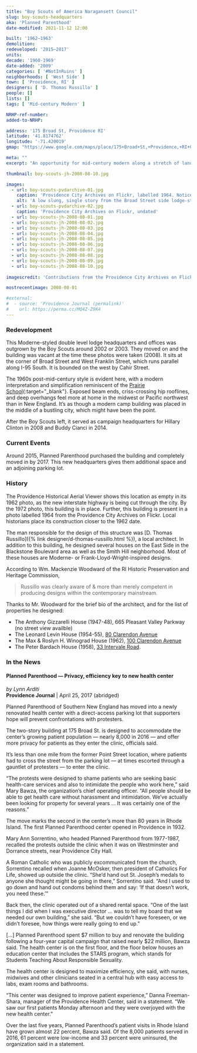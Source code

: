 ```yaml
---
title: "Boy Scouts of America Naragansett Council"
slug: boy-scouts-headquarters
aka: 'Planned Parenthood'
date-modified: 2021-11-12 12:00

built: '1962–1963'
demolition:
redeveloped: '2015–2017'
units:
decade: '1960-1969'
date-added: '2009'
categories: [ '#NotInRuins' ]
neighborhoods: [ 'West Side' ]
town: [ 'Providence, RI' ]
designers: [ 'D. Thomas Russillo' ]
people: []
lists: []
tags: [ 'Mid-century Modern' ]

NRHP-ref-number:
added-to-NRHP:

address: '175 Broad St, Providence RI'
latitude: '41.8174762'
longitude: '-71.420019'
gmap: "https://www.google.com/maps/place/175+Broad+St,+Providence,+RI+02903/@41.8174762,-71.420019,17z/data=!3m1!4b1!4m5!3m4!1s0x89e4456d88fa50e1:0x69c564b7dc0d7d66!8m2!3d41.8174722!4d-71.4178303"

meta: ""
excerpt: "An opportunity for mid-century modern along a stretch of land opened up by razing older properties during the construction of I-95"

thumbnail: boy-scouts-jh-2008-08-10.jpg

images:
  - url: boy-scouts-pvdarchive-01.jpg
    caption: 'Providence City Archives on Flickr, labelled 1964. Notice the large buildings in the background which we believe to be some of the original Classical High School and “English High School” buildings'
    alt: 'A low slung, single story from the Broad Street side lodge-styled structure with a block-style, two story outcrop off the back of the property where the slope exposes a basement level'
  - url: boy-scouts-pvdarchive-02.jpg
    caption: 'Providence City Archives on Flickr, undated'
  - url: boy-scouts-jh-2008-08-01.jpg
  - url: boy-scouts-jh-2008-08-02.jpg
  - url: boy-scouts-jh-2008-08-03.jpg
  - url: boy-scouts-jh-2008-08-04.jpg
  - url: boy-scouts-jh-2008-08-05.jpg
  - url: boy-scouts-jh-2008-08-06.jpg
  - url: boy-scouts-jh-2008-08-07.jpg
  - url: boy-scouts-jh-2008-08-08.jpg
  - url: boy-scouts-jh-2008-08-09.jpg
  - url: boy-scouts-jh-2008-08-10.jpg
  
imagescredit: 'Contributions from the Providence City Archives on Flickr'

mostrecentimage: 2008-08-01

#external:
#  - source: 'Providence Journal (permalink)'
#    url: https://perma.cc/MQ4Z-Z9K4
---
```


### Redevelopment

This Moderne-styled double level lodge headquarters and offices was outgrown by the Boy Scouts around 2002 or 2003. They moved on and the building was vacant at the time these photos were taken (2008). It sits at the corner of Broad Street and West Franklin Street, which runs parallel along I-95 South. It is bounded on the west by Cahir Street. 

The 1960s post-mid-century style is evident here, with a modern interpretation and simplification reminiscent of the [Prairie School](//en.wikipedia.org/wiki/Prairie_School){:target="_blank"}. Exposed beam ends, criss-crossing hip rooflines, and deep overhangs feel more at home in the midwest or Pacific northwest than in New England. It’s as though a modern camp building was placed in the middle of a bustling city, which might have been the point. 

After the Boy Scouts left, it served as campaign headquarters for Hillary Clinton in 2008 and Buddy Cianci in 2014. 


### Current Events

Around 2015, Planned Parenthood purchased the building and completely moved in by 2017. This new headquarters gives them additional space and an adjoining parking lot. 


### History

The Providence Historical Aerial Viewer shows this location as empty in its 1962 photo, as the new interstate highway is being cut through the city. By the 1972 photo, this building is in place. Further, this building is present in a photo labelled 1964 from the Providence City Archives on Flickr. Local historians place its construction closer to the 1962 date. 

The man responsible for the design of this structure was [D. Thomas Russillo]({% link designer/d-thomas-russillo.html %}), a local architect. In addition to this building, he designed several houses on the East Side in the Blackstone Boulevard area as well as the Smith Hill neighborhood. Most of these houses are Moderne- or Frank-Lloyd-Wright-inspired designs. 

According to Wm. Mackenzie Woodward of the RI Historic Preservation and Heritage Commission, 

> Russillo was clearly aware of &amp; more than merely competent in producing designs within the contemporary mainstream. 

Thanks to Mr. Woodward for the brief bio of the architect, and for the list of properties he designed:
  
+ The Anthony Gizzarelli House (1947-48), 665 Pleasant Valley Parkway (no street view availble)<br>
+ The Leonard Levin House (1954-55), <a href="http://maps.google.com/maps?f=q&amp;source=s_q&amp;hl=en&amp;geocode=&amp;q=80+Clarendon+Avenue+Providence+RI&amp;sll=41.841144,-71.384654&amp;sspn=0.009496,0.016329&amp;g=100+Clarendon+Avenue+Providence+RI&amp;ie=UTF8&amp;ll=41.84108,-71.385062&amp;spn=0.009496,0.016329&amp;t=h&amp;z=16&amp;iwloc=addr&amp;layer=c&amp;cbll=41.841057,-71.385171&amp;panoid=3LHws1ie3v1f7Qn-18PRfw&amp;cbp=12,354.79234716723397,,0,2.871222076215505" target="_blank">80 Clarendon Avenue</a><br>
+ The Max & Roslyn H. Winograd House (1962), <a href="http://maps.google.com/maps?f=q&amp;source=s_q&amp;hl=en&amp;geocode=&amp;q=100+Clarendon+Avenue+Providence+RI&amp;sll=41.848114,-71.387036&amp;sspn=0.009495,0.016329&amp;g=33+Intervale+Road+Providence+RI&amp;ie=UTF8&amp;ll=41.841144,-71.384654&amp;spn=0.009496,0.016329&amp;t=h&amp;z=16&amp;iwloc=addr&amp;layer=c&amp;cbll=41.841168,-71.384548&amp;panoid=cRl-HkFr-VC8qdsgxpvpnw&amp;cbp=12,350.6735569194498,,0,3.580814717477008" target="_blank">100 Clarendon Avenue</a><br>
+ The Peter Bardach House (1958), <a href="http://maps.google.com/maps?f=q&amp;source=s_q&amp;hl=en&amp;geocode=&amp;q=33+Intervale+Road+Providence+RI&amp;sll=41.841192,-71.384439&amp;sspn=0.009496,0.016329&amp;g=100+Clarendon+Avenue+Providence+RI&amp;ie=UTF8&amp;ll=41.848114,-71.387036&amp;spn=0.009495,0.016329&amp;t=h&amp;z=16&amp;iwloc=addr&amp;layer=c&amp;cbll=41.847955,-71.38959&amp;panoid=yYW5PB-ILtJfQGOoM7wccQ&amp;cbp=12,172.14487787990907,,0,4.408672798948753" target="_blank">33 Intervale Road</a>.


### In the News

#### Planned Parenthood — Privacy, efficiency key to new health center

_by Lynn Arditi_  
**Providence Journal** | April 25, 2017 (abridged)

Planned Parenthood of Southern New England has moved into a newly renovated health center with a direct-access parking lot that supporters hope will prevent confrontations with protesters.

The two-story building at 175 Broad St. is designed to accommodate the center’s growing patient population — nearly 8,000 in 2016 — and offer more privacy for patients as they enter the clinic, officials said.

It’s less than one mile from the former Point Street location, where patients had to cross the street from the parking lot — at times escorted through a gauntlet of protesters — to enter the clinic.

“The protests were designed to shame patients who are seeking basic health-care services and also to intimidate the people who work here,” said Mary Bawza, the organization’s chief operating officer. “All people should be able to get health care without harassment and intimidation. We’ve actually been looking for property for several years ... It was certainly one of the reasons.”

The move marks the second in the center’s more than 80 years in Rhode Island. The first Planned Parenthood center opened in Providence in 1932.

Mary Ann Sorrentino, who headed Planned Parenthood from 1977-1987, recalled the protests outside the clinic when it was on Westminster and Dorrance streets, near Providence City Hall.

A Roman Catholic who was publicly excommunicated from the church, Sorrentino recalled when Joanne McOsker, then president of Catholics For Life, showed up outside the clinic. “She’d hand out St. Joseph’s medals to anyone she thought might be going in there,” Sorrentino said. “And I used to go down and hand out condoms behind them and say: ‘If that doesn’t work, you need these.’”

Back then, the clinic operated out of a shared rental space. “One of the last things I did when I was executive director … was to tell my board that we needed our own building,” she said. “But we couldn’t have foreseen, or we didn’t foresee, how things were really going to end up.”

[…] Planned Parenthood spent $7 million to buy and renovate the building following a four-year capital campaign that raised nearly $22 million, Bawza said. The health center is on the first floor, and the floor below houses an education center that includes the STARS program, which stands for Students Teaching About Responsible Sexuality.

The health center is designed to maximize efficiency, she said, with nurses, midwives and other clinicians seated in a central hub with easy access to labs, exam rooms and bathrooms.

“This center was designed to improve patient experience,” Danna Freeman-Shara, manager of the Providence Health Center, said in a statement. “We saw our first patients Monday afternoon and they were overjoyed with the new health center.”

Over the last five years, Planned Parenthood’s patient visits in Rhode Island have grown almost 22 percent, Bawza said. Of the 8,000 patients served in 2016, 61 percent were low-income and 33 percent were uninsured, the organization said in a statement.
